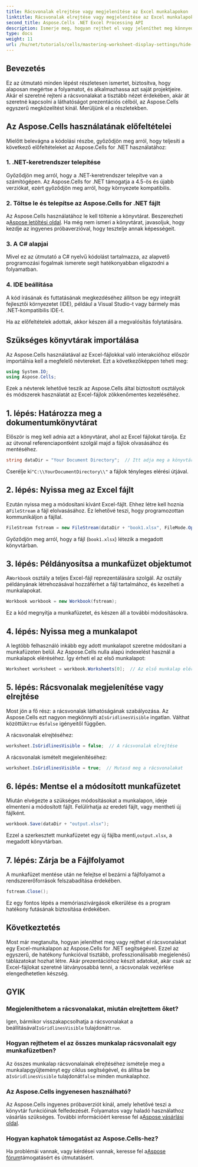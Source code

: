 ```yaml
---
title: Rácsvonalak elrejtése vagy megjelenítése az Excel munkalapokon
linktitle: Rácsvonalak elrejtése vagy megjelenítése az Excel munkalapokon
second_title: Aspose.Cells .NET Excel Processing API
description: Ismerje meg, hogyan rejthet el vagy jeleníthet meg könnyedén rácsvonalakat az Excel-munkalapokon az Aspose.Cells for .NET segítségével. Ez az átfogó oktatóanyag lépésről lépésre tartalmazza az utasításokat.
type: docs
weight: 11
url: /hu/net/tutorials/cells/mastering-worksheet-display-settings/hide-display-gridlines/
---
```

## Bevezetés

Ez az útmutató minden lépést részletesen ismertet, biztosítva, hogy alaposan megértse a folyamatot, és alkalmazhassa azt saját projektjeire. Akár el szeretné rejteni a rácsvonalakat a tisztább nézet érdekében, akár át szeretné kapcsolni a láthatóságot prezentációs célból, az Aspose.Cells egyszerű megközelítést kínál. Merüljünk el a részletekben.

## Az Aspose.Cells használatának előfeltételei

Mielőtt belevágna a kódolási részbe, győződjön meg arról, hogy teljesíti a következő előfeltételeket az Aspose.Cells for .NET használatához:

### 1. .NET-keretrendszer telepítése
Győződjön meg arról, hogy a .NET-keretrendszer telepítve van a számítógépen. Az Aspose.Cells for .NET támogatja a 4.5-ös és újabb verziókat, ezért győződjön meg arról, hogy környezete kompatibilis.

### 2. Töltse le és telepítse az Aspose.Cells for .NET fájlt
Az Aspose.Cells használatához le kell töltenie a könyvtárat. Beszerezheti a[Aspose letöltési oldal](https://releases.aspose.com/cells/net/). Ha még nem ismeri a könyvtárat, javasoljuk, hogy kezdje az ingyenes próbaverzióval, hogy tesztelje annak képességeit.

### 3. A C# alapjai
Mivel ez az útmutató a C# nyelvű kódolást tartalmazza, az alapvető programozási fogalmak ismerete segít hatékonyabban eligazodni a folyamatban.

### 4. IDE beállítása
A kód írásának és futtatásának megkezdéséhez állítson be egy integrált fejlesztői környezetet (IDE), például a Visual Studio-t vagy bármely más .NET-kompatibilis IDE-t.

Ha az előfeltételek adottak, akkor készen áll a megvalósítás folytatására.

## Szükséges könyvtárak importálása

Az Aspose.Cells használatával az Excel-fájlokkal való interakcióhoz először importálnia kell a megfelelő névtereket. Ezt a következőképpen teheti meg:

```csharp
using System.IO;
using Aspose.Cells;
```

Ezek a névterek lehetővé teszik az Aspose.Cells által biztosított osztályok és módszerek használatát az Excel-fájlok zökkenőmentes kezeléséhez.

## 1. lépés: Határozza meg a dokumentumkönyvtárat

Először is meg kell adnia azt a könyvtárat, ahol az Excel fájlokat tárolja. Ez az útvonal referenciapontként szolgál majd a fájlok olvasásához és mentéséhez.

```csharp
string dataDir = "Your Document Directory";  // Itt adja meg a könyvtárát
```

 Cserélje ki`"C:\\YourDocumentDirectory\\"` a fájlok tényleges elérési útjával.

## 2. lépés: Nyissa meg az Excel fájlt

 Ezután nyissa meg a módosítani kívánt Excel-fájlt. Ehhez létre kell hoznia a`FileStream` a fájl elolvasásához. Ez lehetővé teszi, hogy programozottan kommunikáljon a fájllal.

```csharp
FileStream fstream = new FileStream(dataDir + "book1.xlsx", FileMode.Open);
```

Győződjön meg arról, hogy a fájl (`book1.xlsx`) létezik a megadott könyvtárban.

## 3. lépés: Példányosítsa a munkafüzet objektumot

 A`Workbook` osztály a teljes Excel-fájl reprezentálására szolgál. Az osztály példányának létrehozásával hozzáférhet a fájl tartalmához, és kezelheti a munkalapokat.

```csharp
Workbook workbook = new Workbook(fstream);
```

Ez a kód megnyitja a munkafüzetet, és készen áll a további módosításokra.

## 4. lépés: Nyissa meg a munkalapot

A legtöbb felhasználó inkább egy adott munkalapot szeretne módosítani a munkafüzeten belül. Az Aspose.Cells nulla alapú indexelést használ a munkalapok eléréséhez. Így érheti el az első munkalapot:

```csharp
Worksheet worksheet = workbook.Worksheets[0];  // Az első munkalap elérése
```

## 5. lépés: Rácsvonalak megjelenítése vagy elrejtése

Most jön a fő rész: a rácsvonalak láthatóságának szabályozása. Az Aspose.Cells ezt nagyon megkönnyíti a`IsGridlinesVisible` ingatlan. Válthat közöttük`true` és`false` igényeitől függően.

A rácsvonalak elrejtéséhez:

```csharp
worksheet.IsGridlinesVisible = false;  // A rácsvonalak elrejtése
```

A rácsvonalak ismételt megjelenítéséhez:

```csharp
worksheet.IsGridlinesVisible = true;  // Mutasd meg a rácsvonalakat
```

## 6. lépés: Mentse el a módosított munkafüzetet

Miután elvégezte a szükséges módosításokat a munkalapon, ideje elmenteni a módosított fájlt. Felülírhatja az eredeti fájlt, vagy mentheti új fájlként.

```csharp
workbook.Save(dataDir + "output.xlsx");
```

 Ezzel a szerkesztett munkafüzetet egy új fájlba menti,`output.xlsx`, a megadott könyvtárban.

## 7. lépés: Zárja be a Fájlfolyamot

A munkafüzet mentése után ne felejtse el bezárni a fájlfolyamot a rendszererőforrások felszabadítása érdekében.

```csharp
fstream.Close();
```

Ez egy fontos lépés a memóriaszivárgások elkerülése és a program hatékony futásának biztosítása érdekében.

## Következtetés

Most már megtanulta, hogyan jeleníthet meg vagy rejthet el rácsvonalakat egy Excel-munkalapon az Aspose.Cells for .NET segítségével. Ezzel az egyszerű, de hatékony funkcióval tisztább, professzionálisabb megjelenésű táblázatokat hozhat létre. Akár prezentációhoz készít adatokat, akár csak az Excel-fájlokat szeretné látványosabbá tenni, a rácsvonalak vezérlése elengedhetetlen készség.

## GYIK

### Megjeleníthetem a rácsvonalakat, miután elrejtettem őket?
 Igen, bármikor visszakapcsolhatja a rácsvonalakat a beállításával`IsGridlinesVisible` tulajdonát`true`.

### Hogyan rejthetem el az összes munkalap rácsvonalait egy munkafüzetben?
 Az összes munkalap rácsvonalainak elrejtéséhez ismételje meg a munkalapgyűjteményt egy ciklus segítségével, és állítsa be a`IsGridlinesVisible` tulajdonát`false` minden munkalaphoz.

### Az Aspose.Cells ingyenesen használható?
 Az Aspose.Cells ingyenes próbaverziót kínál, amely lehetővé teszi a könyvtár funkcióinak felfedezését. Folyamatos vagy haladó használathoz vásárlás szükséges. További információért keresse fel a[Aspose vásárlási oldal](https://purchase.aspose.com/buy).

### Hogyan kaphatok támogatást az Aspose.Cells-hez?
 Ha problémái vannak, vagy kérdései vannak, keresse fel a[Aspose fórum](https://forum.aspose.com/c/cells/9)támogatásért és útmutatásért.